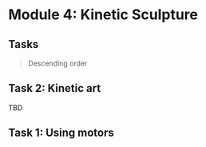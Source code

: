 # Module 4: Kinetic Sculpture

## Tasks

> Descending order

## Task 2: Kinetic art

TBD

## Task 1: Using motors
